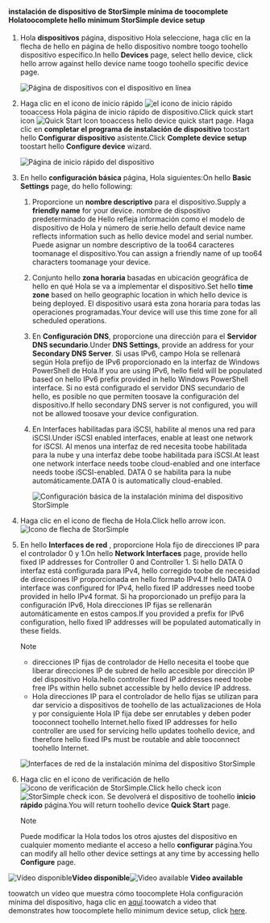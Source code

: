 <!--author=alkohli last changed: 9/17/15-->

#### <a name="toocomplete-hello-minimum-storsimple-device-setup"></a><span data-ttu-id="585f1-101">instalación de dispositivo de StorSimple mínima de toocomplete Hola</span><span class="sxs-lookup"><span data-stu-id="585f1-101">toocomplete hello minimum StorSimple device setup</span></span>
1. <span data-ttu-id="585f1-102">Hola **dispositivos** página, dispositivo Hola seleccione, haga clic en la flecha de hello en página de hello dispositivo nombre toogo toohello dispositivo específico.</span><span class="sxs-lookup"><span data-stu-id="585f1-102">In hello **Devices** page, select hello device, click hello arrow against hello device name toogo toohello specific device page.</span></span> 
   
    ![Página de dispositivos con el dispositivo en línea](./media/storsimple-complete-minimum-device-setup/HCS_DevicesPageM-include.png) 
2. <span data-ttu-id="585f1-104">Haga clic en el icono de inicio rápido ![el icono de inicio rápido](./media/storsimple-complete-minimum-device-setup/HCS_QuickStartIcon-include.png) tooaccess Hola página de inicio rápido de dispositivo.</span><span class="sxs-lookup"><span data-stu-id="585f1-104">Click quick start icon ![Quick Start Icon](./media/storsimple-complete-minimum-device-setup/HCS_QuickStartIcon-include.png) tooaccess hello device quick start page.</span></span> <span data-ttu-id="585f1-105">Haga clic en **completar el programa de instalación de dispositivo** toostart hello **Configurar dispositivo** asistente.</span><span class="sxs-lookup"><span data-stu-id="585f1-105">Click **Complete device setup** toostart hello **Configure device** wizard.</span></span>
   
    ![Página de inicio rápido del dispositivo](./media/storsimple-complete-minimum-device-setup/Device_Quick_Start_page_1M.png)
3. <span data-ttu-id="585f1-107">En hello **configuración básica** página, Hola siguientes:</span><span class="sxs-lookup"><span data-stu-id="585f1-107">On hello **Basic Settings** page, do hello following:</span></span>
   
   1. <span data-ttu-id="585f1-108">Proporcione un **nombre descriptivo** para el dispositivo.</span><span class="sxs-lookup"><span data-stu-id="585f1-108">Supply a **friendly name** for your device.</span></span> <span data-ttu-id="585f1-109">nombre de dispositivo predeterminado de Hello refleja información como el modelo de dispositivo de Hola y número de serie.</span><span class="sxs-lookup"><span data-stu-id="585f1-109">hello default device name reflects information such as hello device model and serial number.</span></span> <span data-ttu-id="585f1-110">Puede asignar un nombre descriptivo de la too64 caracteres toomanage el dispositivo.</span><span class="sxs-lookup"><span data-stu-id="585f1-110">You can assign a friendly name of up too64 characters toomanage your device.</span></span>
   2. <span data-ttu-id="585f1-111">Conjunto hello **zona horaria** basadas en ubicación geográfica de hello en qué Hola se va a implementar el dispositivo.</span><span class="sxs-lookup"><span data-stu-id="585f1-111">Set hello **time zone** based on hello geographic location in which hello device is being deployed.</span></span> <span data-ttu-id="585f1-112">El dispositivo usará esta zona horaria para todas las operaciones programadas.</span><span class="sxs-lookup"><span data-stu-id="585f1-112">Your device will use this time zone for all scheduled operations.</span></span>
   3. <span data-ttu-id="585f1-113">En **Configuración DNS**, proporcione una dirección para el **Servidor DNS secundario**.</span><span class="sxs-lookup"><span data-stu-id="585f1-113">Under **DNS Settings**, provide an address for your **Secondary DNS Server**.</span></span> <span data-ttu-id="585f1-114">Si usas IPv6, campo Hola se rellenará según Hola prefijo de IPv6 proporcionado en la interfaz de Windows PowerShell de Hola.</span><span class="sxs-lookup"><span data-stu-id="585f1-114">If you are using IPv6, hello field will be populated based on hello IPv6 prefix provided in hello Windows PowerShell interface.</span></span> 
      <span data-ttu-id="585f1-115">Si no está configurado el servidor DNS secundario de hello, es posible no que permiten toosave la configuración del dispositivo.</span><span class="sxs-lookup"><span data-stu-id="585f1-115">If hello secondary DNS server is not configured, you will not be allowed toosave your device configuration.</span></span>
   4. <span data-ttu-id="585f1-116">En Interfaces habilitadas para iSCSI, habilite al menos una red para iSCSI.</span><span class="sxs-lookup"><span data-stu-id="585f1-116">Under iSCSI enabled interfaces, enable at least one network for iSCSI.</span></span> <span data-ttu-id="585f1-117">Al menos una interfaz de red necesita toobe habilitada para la nube y una interfaz debe toobe habilitada para iSCSI.</span><span class="sxs-lookup"><span data-stu-id="585f1-117">At least one network interface needs toobe cloud-enabled and one interface needs toobe iSCSI-enabled.</span></span> <span data-ttu-id="585f1-118">DATA 0 se habilita para la nube automáticamente.</span><span class="sxs-lookup"><span data-stu-id="585f1-118">DATA 0 is automatically cloud-enabled.</span></span>
      
      ![Configuración básica de la instalación mínima del dispositivo StorSimple](./media/storsimple-complete-minimum-device-setup/HCS_MinDeviceSetupBasicSettings1-include.png)
4. <span data-ttu-id="585f1-120">Haga clic en el icono de flecha de Hola.</span><span class="sxs-lookup"><span data-stu-id="585f1-120">Click hello arrow icon.</span></span> ![Icono de flecha de StorSimple](./media/storsimple-complete-minimum-device-setup/HCS_ArrowIcon-include.png)
5. <span data-ttu-id="585f1-122">En hello **Interfaces de red** , proporcione Hola fijo de direcciones IP para el controlador 0 y 1.</span><span class="sxs-lookup"><span data-stu-id="585f1-122">On hello **Network Interfaces** page, provide hello fixed IP addresses for Controller 0 and Controller 1.</span></span> <span data-ttu-id="585f1-123">Si hello DATA 0 interfaz está configurada para IPv4, hello corregido toobe de necesidad de direcciones IP proporcionada en hello formato IPv4.</span><span class="sxs-lookup"><span data-stu-id="585f1-123">If hello DATA 0 interface was configured for IPv4, hello fixed IP addresses need toobe provided in hello IPv4 format.</span></span> <span data-ttu-id="585f1-124">Si ha proporcionado un prefijo para la configuración IPv6, Hola direcciones IP fijas se rellenarán automáticamente en estos campos.</span><span class="sxs-lookup"><span data-stu-id="585f1-124">If you provided a prefix for IPv6 configuration, hello fixed IP addresses will be populated automatically in these fields.</span></span>

    > [!NOTE] 
    > - <span data-ttu-id="585f1-125">direcciones IP fijas de controlador de Hello necesita el toobe que liberar direcciones IP de subred de hello accesible por dirección IP del dispositivo Hola.</span><span class="sxs-lookup"><span data-stu-id="585f1-125">hello controller fixed IP addresses need toobe free IPs within hello subnet accessible by hello device IP address.</span></span>
    > - <span data-ttu-id="585f1-126">Hola direcciones IP para el controlador de hello fijas se utilizan para dar servicio a dispositivos de toohello de las actualizaciones de Hola y por consiguiente Hola IP fija debe ser enrutables y deben poder tooconnect toohello Internet.</span><span class="sxs-lookup"><span data-stu-id="585f1-126">hello fixed IP addresses for hello controller are used for servicing hello updates toohello device, and therefore hello fixed IPs must be routable and able tooconnect toohello Internet.</span></span>

    ![Interfaces de red de la instalación mínima del dispositivo StorSimple](./media/storsimple-complete-minimum-device-setup/HCS_MinDeviceSetupNetworkInterfaces2-include.png)

1. <span data-ttu-id="585f1-128">Haga clic en el icono de verificación de hello ![icono de verificación de StorSimple](./media/storsimple-complete-minimum-device-setup/HCS_CheckIcon-include.png).</span><span class="sxs-lookup"><span data-stu-id="585f1-128">Click hello check icon ![StorSimple check icon](./media/storsimple-complete-minimum-device-setup/HCS_CheckIcon-include.png).</span></span>
   <span data-ttu-id="585f1-129">Se devolverá el dispositivo de toohello **inicio rápido** página.</span><span class="sxs-lookup"><span data-stu-id="585f1-129">You will return toohello device **Quick Start** page.</span></span>
   
   > [!NOTE]
   > <span data-ttu-id="585f1-130">Puede modificar la Hola todos los otros ajustes del dispositivo en cualquier momento mediante el acceso a hello **configurar** página.</span><span class="sxs-lookup"><span data-stu-id="585f1-130">You can modify all hello other device settings at any time by accessing hello **Configure** page.</span></span>
   > 
   > 

<span data-ttu-id="585f1-131">![Vídeo disponible](./media/storsimple-complete-minimum-device-setup/Video_icon.png)**Vídeo disponible**</span><span class="sxs-lookup"><span data-stu-id="585f1-131">![Video available](./media/storsimple-complete-minimum-device-setup/Video_icon.png) **Video available**</span></span>

<span data-ttu-id="585f1-132">toowatch un vídeo que muestra cómo toocomplete Hola configuración mínima del dispositivo, haga clic en [aquí](https://azure.microsoft.com/documentation/videos/minimum-storsimple-device-setup/).</span><span class="sxs-lookup"><span data-stu-id="585f1-132">toowatch a video that demonstrates how toocomplete hello minimum device setup, click [here](https://azure.microsoft.com/documentation/videos/minimum-storsimple-device-setup/).</span></span>

